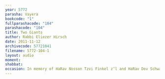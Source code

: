 ```yaml
---
year: 5772
parasha: Vayera
bookcode: "1"
fullparashacode: "104"
parashacode: "104"
title: Two Giants
author: Rabbi Eliezer Hirsch
date: 2011-11-12
archivecode: 57721041
filename: 5772-104-1
layout: audio
moment: 
shabbat: 
occasion: In memory of HaRav Nosson Tzvi Finkel z’l and HaRav Dov Schwartzman z'l
---
```

